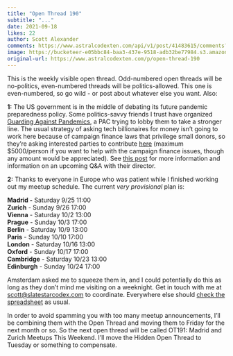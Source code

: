 ```yaml
---
title: "Open Thread 190"
subtitle: "..."
date: 2021-09-18
likes: 22
author: Scott Alexander
comments: https://www.astralcodexten.com/api/v1/post/41483615/comments?&all_comments=true
image: https://bucketeer-e05bbc84-baa3-437e-9518-adb32be77984.s3.amazonaws.com/public/images/dab09ef3-1c25-4913-a548-2eee94358001_496x341.png
original-url: https://www.astralcodexten.com/p/open-thread-190
---
```

This is the weekly visible open thread. Odd-numbered open threads will be no-politics, even-numbered threads will be politics-allowed. This one is even-numbered, so go wild - or post about whatever else you want. Also:

**1:** The US government is in the middle of debating its future pandemic preparedness policy. Some politics-savvy friends I trust have organized [Guarding Against Pandemics](https://www.againstpandemics.org/about), a PAC trying to lobby them to take a stronger line. The usual strategy of asking tech billionaires for money isn’t going to work here because of campaign finance laws that privilege small donors, so they’re asking interested parties to contribute [here](https://secure.actblue.com/donate/guarding-against-pandemics-1) (maximum $5000/person if you want to help with the campaign finance issues, though any amount would be appreciated). See [this post](https://forum.effectivealtruism.org/posts/Btm562wDNEuWXj9Gk/guarding-against-pandemics?fbclid=IwAR2RmneJNcwAE7QvRh-WmEpAQLgjOhXJoqvR_TPqB2RSm_Hc0Z-cyUuRjX0) for more information and information on an upcoming Q&A with their director.

**2:** Thanks to everyone in Europe who was patient while I finished working out my meetup schedule. The current _very provisional_ plan is:

**Madrid -** Saturday 9/25 11:00  
**Zurich** \- Sunday 9/26 17:00  
**Vienna** \- Saturday 10/2 13:00  
**Prague** \- Sunday 10/3 17:00  
**Berlin** \- Saturday 10/9 13:00  
**Paris** \- Sunday 10/10 17:00  
**London** \- Saturday 10/16 13:00  
**Oxford** \- Sunday 10/17 17:00  
**Cambridge** \- Saturday 10/23 13:00   
**Edinburgh** \- Sunday 10/24 17:00 

Amsterdam asked me to squeeze them in, and I could potentially do this as long as they don’t mind me visiting on a weeknight. Get in touch with me at scott@slatestarcodex.com to coordinate. Everywhere else should [check the spreadsheet](https://docs.google.com/spreadsheets/d/e/2PACX-1vTsSMKpBkT5y4yOIcUYqKGzuyZ7jdZTKSrp-bASqY6Y5VV0ta6_hNwVWWMI2wQDzj21TaA4lMS-KSio/pubhtml) as usual.

In order to avoid spamming you with too many meetup announcements, I’ll be combining them with the Open Thread and moving them to Friday for the next month or so. So the next open thread will be called OT191: Madrid and Zurich Meetups This Weekend. I’ll move the Hidden Open Thread to Tuesday or something to compensate.
